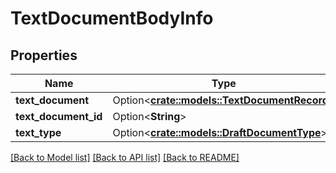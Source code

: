 # TextDocumentBodyInfo

## Properties

Name | Type | Description | Notes
------------ | ------------- | ------------- | -------------
**text_document** | Option<[**crate::models::TextDocumentRecord**](TextDocumentRecord.md)> |  | [optional]
**text_document_id** | Option<**String**> |  | [optional]
**text_type** | Option<[**crate::models::DraftDocumentType**](DraftDocumentType.md)> |  | [optional]

[[Back to Model list]](../README.md#documentation-for-models) [[Back to API list]](../README.md#documentation-for-api-endpoints) [[Back to README]](../README.md)


